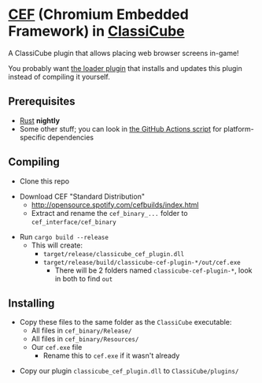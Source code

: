 # [CEF](https://bitbucket.org/chromiumembedded/cef) (Chromium Embedded Framework) in [ClassiCube](https://www.classicube.net/)

A ClassiCube plugin that allows placing web browser screens in-game!

<!-- ![Image of Yaktocat](https://octodex.github.com/images/yaktocat.png) -->

You probably want [the loader plugin](https://github.com/SpiralP/classicube-cef-loader-plugin) that installs and updates this plugin instead of compiling it yourself.

## Prerequisites

- [Rust](https://www.rust-lang.org/) **nightly**
- Some other stuff; you can look in [the GitHub Actions script](.github/workflows/rust.yml) for platform-specific dependencies

## Compiling

- Clone this repo

* Download CEF "Standard Distribution"
  - http://opensource.spotify.com/cefbuilds/index.html
  - Extract and rename the `cef_binary_...` folder to `cef_interface/cef_binary`

- Run `cargo build --release`
  - This will create:
    - `target/release/classicube_cef_plugin.dll`
    - `target/release/build/classicube-cef-plugin-*/out/cef.exe`
      - There will be 2 folders named `classicube-cef-plugin-*`, look in both to find `out`

## Installing

- Copy these files to the same folder as the `ClassiCube` executable:
  - All files in `cef_binary/Release/`
  - All files in `cef_binary/Resources/`
  - Our `cef.exe` file
    - Rename this to `cef.exe` if it wasn't already

* Copy our plugin `classicube_cef_plugin.dll` to `ClassiCube/plugins/`

